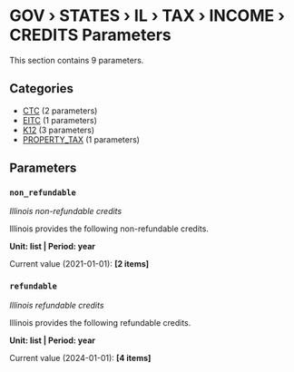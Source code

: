 # GOV › STATES › IL › TAX › INCOME › CREDITS Parameters

This section contains 9 parameters.

## Categories

- [CTC](ctc/index.md) (2 parameters)
- [EITC](eitc/index.md) (1 parameters)
- [K12](k12/index.md) (3 parameters)
- [PROPERTY_TAX](property_tax/index.md) (1 parameters)

## Parameters

### `non_refundable`
*Illinois non-refundable credits*

Illinois provides the following non-refundable credits.

**Unit: list | Period: year**

Current value (2021-01-01): **[2 items]**


### `refundable`
*Illinois refundable credits*

Illinois provides the following refundable credits.

**Unit: list | Period: year**

Current value (2024-01-01): **[4 items]**

